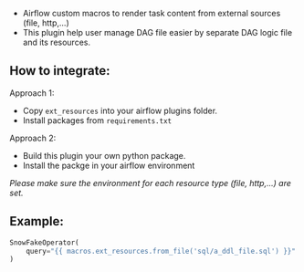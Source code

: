 - Airflow custom macros to render task content from external sources (file, http,...)
- This plugin help user manage DAG file easier by separate DAG logic file and its resources.

## How to integrate:
Approach 1:
- Copy `ext_resources` into your airflow plugins folder.
- Install packages from `requirements.txt`

Approach 2:
- Build this plugin your own python package.
- Install the packge in your airflow environment


*Please make sure the environment for each resource type (file, http,...) are set.*

## Example:
```python
SnowFakeOperator(
    query="{{ macros.ext_resources.from_file('sql/a_ddl_file.sql') }}"
)
```
